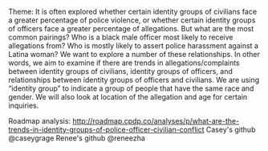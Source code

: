 Theme:
It is often explored whether certain identity groups of civilians face a greater percentage of police violence, or whether certain identity groups of officers face a greater percentage of allegations. But what are the most common pairings? Who is a black male officer most likely to receive allegations from? Who is mostly likely to assert police harassment against a Latina woman? We want to explore a number of these relationships. In other words, we aim to examine if there are trends in allegations/complaints between identity groups of civilians, identity groups of officers, and relationships between identity groups of officers and civilians. We are using “identity group” to indicate a group of people that have the same race and gender. We will also look at location of the allegation and age for certain inquiries.

Roadmap analysis: http://roadmap.cpdp.co/analyses/p/what-are-the-trends-in-identity-groups-of-police-officer-civilian-conflict
Casey's github @caseygrage
Renee's github @reneezha
